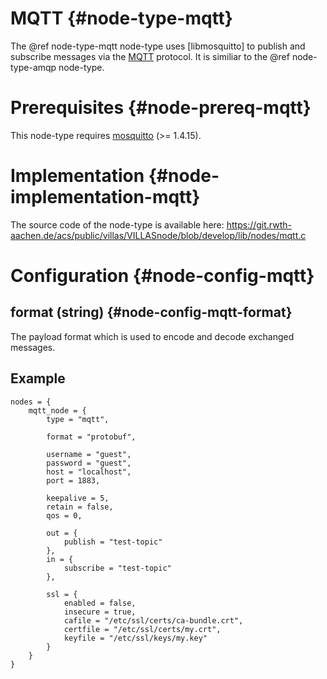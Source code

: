 # MQTT {#node-type-mqtt}

The @ref node-type-mqtt node-type uses [libmosquitto] to publish and subscribe messages via the [MQTT](http://mqtt.org) protocol. It is similiar to the @ref node-type-amqp node-type.

# Prerequisites {#node-prereq-mqtt}

This node-type requires [mosquitto](https://mosquitto.org) (>= 1.4.15).

# Implementation {#node-implementation-mqtt}

The source code of the node-type is available here:
https://git.rwth-aachen.de/acs/public/villas/VILLASnode/blob/develop/lib/nodes/mqtt.c

# Configuration {#node-config-mqtt}

## format (string) {#node-config-mqtt-format}

The payload format which is used to encode and decode exchanged messages.

## Example

```
nodes = {
	mqtt_node = {
		type = "mqtt",

		format = "protobuf",

		username = "guest",
		password = "guest",
		host = "localhost",
		port = 1883,

		keepalive = 5,
		retain = false,
		qos = 0,

        out = {
		    publish = "test-topic"
		},
        in = {
            subscribe = "test-topic"
        },

		ssl = {
			enabled = false,
			insecure = true,
			cafile = "/etc/ssl/certs/ca-bundle.crt",
			certfile = "/etc/ssl/certs/my.crt",
			keyfile = "/etc/ssl/keys/my.key"
		}
	}
}
```
